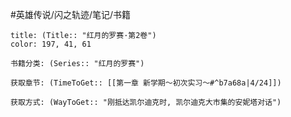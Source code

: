 #英雄传说/闪之轨迹/笔记/书籍
```ad-note
title: (Title:: "红月的罗赛·第2卷")
color: 197, 41, 61

书籍分类: (Series:: "红月的罗赛")

获取章节: (TimeToGet:: [[第一章 新学期～初次实习～#^b7a68a|4/24]])

获取方式: (WayToGet:: "刚抵达凯尔迪克时, 凯尔迪克大市集的安妮塔对话")

```
